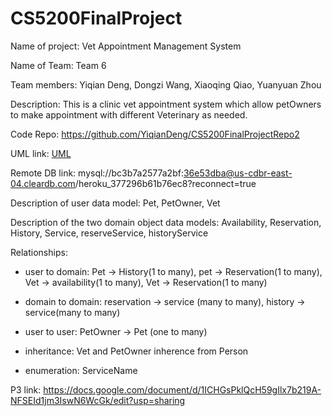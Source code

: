 # CS5200FinalProject

Name of project: Vet Appointment Management System

Name of Team: Team 6

Team members: Yiqian Deng, Dongzi Wang, Xiaoqing Qiao, Yuanyuan Zhou

Description: This is a clinic vet appointment system which allow petOwners to make appointment with different Veterinary as needed.

Code Repo: https://github.com/YiqianDeng/CS5200FinalProjectRepo2

UML link: [UML](src/db_design_final_project_UML.pdf)

Remote DB link: mysql://bc3b7a2577a2bf:36e53dba@us-cdbr-east-04.cleardb.com/heroku_377296b61b76ec8?reconnect=true

Description of user data model: Pet, PetOwner, Vet

Description of the two domain object data models: Availability, Reservation, History, Service, reserveService, historyService

Relationships:

- user to domain: Pet -> History(1 to many), pet -> Reservation(1 to many), Vet -> availability(1 to many), Vet -> Reservation(1 to many)

- domain to domain: reservation -> service (many to many), history -> service(many to many)

- user to user: PetOwner -> Pet (one to many)

- inheritance: Vet and PetOwner inherence from Person

- enumeration: ServiceName



P3 link: https://docs.google.com/document/d/1ICHGsPklQcH59gIlx7b219A-NFSEId1jm3IswN6WcGk/edit?usp=sharing
